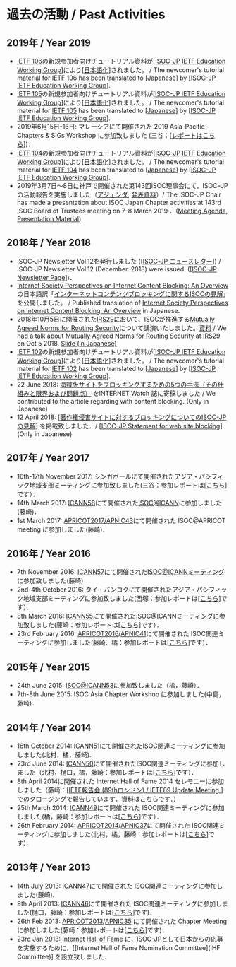 # 過去の活動 / Past Activities
## 2019年 / Year 2019
*  [IETF 106](https://www.ietf.org/how/meetings/106/)の新規参加者向けチュートリアル資料が[[ISOC-JP IETF Education Working Group](IETFEduWG)]により[[日本語化](IETFEduWG)]されました。 / The newcomer's tutorial material for [IETF 106](https://www.ietf.org/how/meetings/106/) has been translated to [[Japanese](IETFEduWG)] by [[ISOC-JP IETF Education Working Group](IETFEduWG)].
*  [IETF 105](https://www.ietf.org/how/meetings/105/)の新規参加者向けチュートリアル資料が[[ISOC-JP IETF Education Working Group](IETFEduWG)]により[[日本語化](IETFEduWG)]されました。 / The newcomer's tutorial material for [IETF 105](https://www.ietf.org/how/meetings/105/) has been translated to [[Japanese](IETFEduWG)] by [[ISOC-JP IETF Education Working Group](IETFEduWG)].
*  2019年6月15日-16日:  マレーシアにて開催された 2019 Asia-Pacific Chapters & SIGs Workshop に参加致しました (三谷：[[レポートはこちら](2019Asia-PacificChapters&SIGsWorkshop)])．
*  [IETF 104](https://www.ietf.org/how/meetings/104/)の新規参加者向けチュートリアル資料が[[ISOC-JP IETF Education Working Group](IETFEduWG)]により[[日本語化](IETFEduWG)]されました。 / The newcomer's tutorial material for [IETF 104](https://www.ietf.org/how/meetings/104/) has been translated to [[Japanese](IETFEduWG)] by [[ISOC-JP IETF Education Working Group](IETFEduWG)].
*  2019年3月7日〜8日に神戸で開催された第143回ISOC理事会にて，ISOCｰJPの活動報告を実施しました（[アジェンダ](https://www.internetsociety.org/board-of-trustees/meetings/143), [発表資料](https://www.internetsociety.org/wp-content/uploads/2019/03/13-Introduction-isoc-jp1-R.pdf)）/ The ISOC-JP Chair has made a presentation about ISOC Japan Chapter activities at 143rd ISOC Board of Trustees meeting on 7-8 March 2019 ．([Meeting Agenda](https://www.internetsociety.org/board-of-trustees/meetings/143), [Presentation Material](https://www.internetsociety.org/wp-content/uploads/2019/03/13-Introduction-isoc-jp1-R.pdf))

## 2018年 / Year 2018
*  ISOC-JP Newsletter Vol.12を発行しました ([[ISOC-JP ニュースレター](NewsLetter)]) / ISOC-JP Newsletter Vol.12 (December. 2018)  were issued.  ([[ISOC-JP Newsletter Page](NewsLetter)])．
*  [Internet Society Perspectives on Internet Content Blocking: An Overview](https://www.internetsociety.org/resources/doc/2017/internet-content-blocking/)の日本語訳「[インターネットコンテンツブロッキングに関するISOCの見解](https://www.isoc.jp/OnlineDocuments/contents_blocking.html)」を公開しました。 / Published translation of [Internet Society Perspectives on Internet Content Blocking: An Overview](https://www.internetsociety.org/resources/doc/2017/internet-content-blocking/) in Japanese.
*  2018年10月5日に開催された[IRS29](http://irs.ietf.to/wiki.cgi?page=IRS29)において、ISOCが推進する[Mutually Agreed Norms for Routing Security](https://www.manrs.org/)について講演いたしました。[資料](https://docs.google.com/presentation/d/1Kmoxd_FC200twKhLdKsox5ZAa16odr40tF4I1GMPp-U/edit#slide=id.p) / We had a talk about [Mutually Agreed Norms for Routing Security](https://www.manrs.org/) at [IRS29](http://irs.ietf.to/wiki.cgi?page=IRS29) on Oct 5 2018. [Slide (in Japanese) ](https://docs.google.com/presentation/d/1Kmoxd_FC200twKhLdKsox5ZAa16odr40tF4I1GMPp-U/edit#slide=id.p)
*  [IETF 102](https://www.ietf.org/how/meetings/102/)の新規参加者向けチュートリアル資料が[[ISOC-JP IETF Education Working Group](IETFEduWG)]により[[日本語化](IETFEduWG)]されました。 / The newcomer's tutorial material for [IETF 102](https://www.ietf.org/how/meetings/102/) has been translated to [[Japanese](IETFEduWG)] by [[ISOC-JP IETF Education Working Group](IETFEduWG)].
*  22 June 2018: [海賊版サイトをブロッキングするための5つの手法（その仕組みと限界および問題点）](https://internet.watch.impress.co.jp/docs/special/1128898.html) をINTERNET Watch 誌に寄稿しました / We contributed to the article regarding with content blocking. (Only in Japanese)
*  12 April 2018: [[著作権侵害サイトに対するブロッキングについてのISOC-JPの見解](20180412_Blocking_Statement)] を掲載致しました．/  [[ISOC-JP Statement for web site blocking](20180412_Blocking_Statement)]. (Only in Japanese)
## 2017年 / Year 2017
*  16th-17th November 2017: シンガポールにて開催されたアジア・パシフィック地域支部ミーティングに参加致しました(三谷：参加レポートは[[こちら](2017AsiaPacificChapterLeaderMeeting)]です）．
*  14th March 2017: [ICANN58](https://meetings.icann.org/en/copenhagen58)にて開催された[ISOC@ICANN](https://connect.internetsociety.org/events/event-description?CalendarEventKey=deb02627-92ea-499d-8c2b-88434ba49b85&Home=/events/calendar)に参加しました (藤崎)．
*  1st March 2017: [APRICOT2017/APNIC43](https://2017.apricot.net/)にて開催された ISOC@APRICOT meeting に参加しました(藤崎)．
## 2016年 / Year 2016
*  7th November 2016: [ICANN57](https://meetings.icann.org/en/hyderabad57)にて開催された[ISOC@ICANNミーティング](https://connect.internetsociety.org/events/event-description?CalendarEventKey=9002092f-0fd7-4573-8d9f-13001bc3c9b5&EventTypeKey=&Home=/events/calendar)に参加致しました(藤崎)
*   2nd-4th October 2016: タイ・バンコクにて開催されたアジア・パシフィック地域支部ミーティングに参加致しました(西塚：参加レポートは[[こちら](2016AsiaPacificChapterLeaderMeeting)]です）．
*  8th March 2016: [ICANN55](https://meetings.icann.org/en/marrakech55)にて開催されたISOC@ICANNミーティングに参加致しました(藤崎：参加レポートは[[こちら](ISOC_at_ICANN55)]です）．
*  23rd February 2016: [APRICOT2016](http://2016.apricot.net/)/[APNIC41](http://conference.apnic.net/41)にて開催された ISOC関連ミーティングに参加しました(藤崎、橘：参加レポートは[[こちら](Chapter_Meeting_in_APRICOT2016)]です）．
## 2015年 / Year 2015
*  24th June 2015: [ISOC@ICANN53](http://www.internetsociety.org/events/isoc-icann-53)に参加致しました（橘，藤崎）．
*  7th-8th June 2015: ISOC Asia Chapter Workshop に参加しました(中島，藤崎)．
## 2014年 / Year 2014
*  16th October 2014: [ICANN51](http://la51.icann.org/)にて開催されたISOC関連ミーティングに参加しました(北村，橘，藤崎).
*  23rd June 2014: [ICANN50](http://london50.icann.org)にて開催されたISOC関連ミーティングに参加しました（北村，樋口，橘，藤崎：参加レポートは[[こちら](ISOC_Meetings_in_ICANN50)]です）．
*  8th April 2014に開催された Internet Hall of Fame 2014 セレモニーに参加しました（藤崎：[[IETF報告会 (89thロンドン) / IETF89 Update Meeting ](IETF89Update)]でのクロージングで報告しています．資料は[こちら](http://www.isoc.jp/wiki.cgi?page=IETF89Update&file=20140411%5Fietf%5Fupdate%5Fclosing%2Epdf&action=ATTACH)です．）
*  25th March 2014: [ICANN49](http://singapore49.icann.org/)にて開催された ISOC関連ミーティングに参加しました(橘，藤崎：参加レポートは[[こちら](ISOC_Meetings_in_ICANN49)]です）．
*  26th February 2014: [APRICOT2014](http://www.apricot2014.net/)/[APNIC37](http://conference.apnic.net/37)にて開催された ISOC関連ミーティングに参加しました(北村，橘，藤崎：参加レポートは[[こちら](Chapter_Meeting_in_APRICOT2014)]です）．

## 2013年 / Year 2013
*  14th July 2013: [ICANN47](http://durban.icann.org/)にて開催された ISOC関連ミーティングに参加しました(藤崎).
*  9th April 2013: [ICANN46](http://beijing46.icann.org/)にて開催された ISOC関連ミーティングに参加しました(樋口，藤崎：参加レポートは[[こちら](ISOC_Meetings_in_ICANN46)]です)．
*  26th Feb 2013: [APRICOT2013](http://www.apricot2013.net/)/[APNIC35](http://conference.apnic.net/35/) にて開催された Chapter Meeting に参加しました(藤崎：参加レポートは[[こちら](Chapter_Meeting_in_APNIC35)]です)．
*  23rd Jan 2013: [Internet Hall of Fame](http://www.internethalloffame.org/) に，ISOC-JPとして日本からの応募を実施するために，[[Internet Hall of Fame Nomination Committee](IHF Committee)] を設立致しました．
